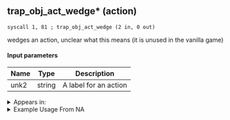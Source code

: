 ## trap_obj_act_wedge* (action)

`syscall 1, 81 ; trap_obj_act_wedge (2 in, 0 out)`

wedges an action, unclear what this means (it is unused in the vanilla game)

#### Input parameters
| Name | Type | Description
|------|------|------------
| unk2   | string   | A label for an action




<details>
	<summary>Appears in:</summary>

</details>

<details>
	<summary>Example Usage From NA</summary>
```

```
</details>

